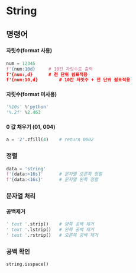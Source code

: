 # String

## 명령어

#### 자릿수(format 사용)

```python
num = 12345
f'{num:10d}		# 10칸 자릿수로 출력
f'{num:,d}		# 천 단위 쉼표적용
f'{num:10,d}		# 10칸 자릿수 + 천 단위 쉼표적용
```

#### 자릿수(format 미사용)

```python
'%10s' %'python'
'%.2f' %2.463
```

#### 0 값 채우기 (01, 004)

```python
a = '2'.zfill(4)	# return 0002
```



### 정렬

```python
data = 'string'
f'{data:>16s}'		# 문자열 오른쪽 정렬
f'{data:<16s}'		# 문자열 왼쪽 정렬
```

### 문자열 처리

#### 공백제거

```python
' text '.strip()	# 양쪽 공백 제거
' text '.lstrip()	# 왼쪽 공백 제거
' text '.rstrip()	# 오른쪽 공백 제거
```

### 공백 확인

```python
string.isspace()
```


